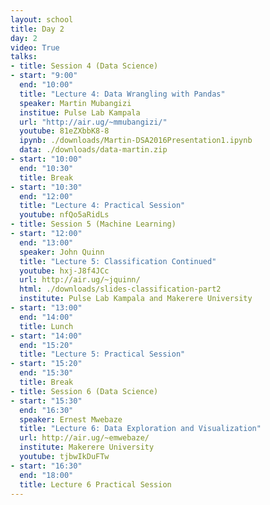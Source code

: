 ```yaml
---
layout: school
title: Day 2
day: 2
video: True
talks:
- title: Session 4 (Data Science)
- start: "9:00"
  end: "10:00"
  title: "Lecture 4: Data Wrangling with Pandas"
  speaker: Martin Mubangizi
  institue: Pulse Lab Kampala
  url: "http://air.ug/~mmubangizi/"
  youtube: 81eZXbbK8-8
  ipynb: ./downloads/Martin-DSA2016Presentation1.ipynb
  data: ./downloads/data-martin.zip
- start: "10:00"
  end: "10:30"
  title: Break
- start: "10:30"
  end: "12:00"
  title: "Lecture 4: Practical Session"
  youtube: nfQo5aRidLs
- title: Session 5 (Machine Learning)
- start: "12:00"
  end: "13:00"
  speaker: John Quinn
  title: "Lecture 5: Classification Continued"
  youtube: hxj-J8f4JCc
  url: http://air.ug/~jquinn/
  html: ./downloads/slides-classification-part2
  institute: Pulse Lab Kampala and Makerere University
- start: "13:00"
  end: "14:00"
  title: Lunch
- start: "14:00"
  end: "15:20"
  title: "Lecture 5: Practical Session"
- start: "15:20"
  end: "15:30"
  title: Break
- title: Session 6 (Data Science)
- start: "15:30"
  end: "16:30"
  speaker: Ernest Mwebaze
  title: "Lecture 6: Data Exploration and Visualization"
  url: http://air.ug/~emwebaze/
  institute: Makerere University
  youtube: tjbwIkDuFTw
- start: "16:30"
  end: "18:00"
  title: Lecture 6 Practical Session
---
```

